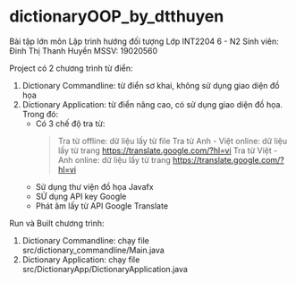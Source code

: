 # dictionaryOOP_by_dtthuyen
Bài tập lớn môn Lập trình hướng đối tượng
Lớp INT2204 6 - N2
Sinh viên: Đinh Thị Thanh Huyền
MSSV: 19020560

Project có 2 chương trình từ điển:
  1. Dictionary Commandline: từ điển sơ khai, không sử dụng giao diện đồ họa
  2. Dictionary Application: từ điển nâng cao, có sử dụng giao diện đồ họa. Trong đó:
      - Có 3 chế độ tra từ:
          > Tra từ offline: dữ liệu lấy từ file
          > Tra từ Anh - Việt online: dữ liệu lấy từ trang https://translate.google.com/?hl=vi
          > Tra từ Việt - Anh online: dữ liệu lấy từ trang https://translate.google.com/?hl=vi
      - Sử dụng thư viện đồ họa Javafx
      - SỬ dụng API key Google
      - Phát âm lấy từ API Google Translate
      
Run và Built chương trình:
  1. Dictionary Commandline: chạy file src/dictionary_commandline/Main.java
  2. Dictionary Application: chạy file src/DictionaryApp/DictionaryApplication.java
